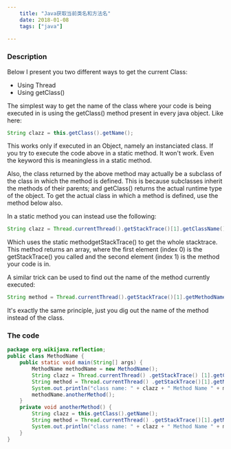 ```yaml
---
    title: "Java获取当前类名和方法名"
    date: 2018-01-08 
    tags: ["java"]
    
---
```


### Description
Below I present you two different ways to get the current Class:

* Using Thread
* Using getClass()  

The simplest way to get the name of the class where your code is being executed in is using the getClass() method present in every java object. Like here:

```java
String clazz = this.getClass().getName();
```
This works only if executed in an Object, namely an instanciated class. If you try to execute the code above in a static method. It won't work. Even the keyword this is meaningless in a static method.

Also, the class returned by the above method may actually be a subclass of the class in which the method is defined. This is because subclasses inherit the methods of their parents; and getClass() returns the actual runtime type of the object. To get the actual class in which a method is defined, use the method below also.

In a static method you can instead use the following:

```java
String clazz = Thread.currentThread().getStackTrace()[1].getClassName();
```
Which uses the static methodgetStackTrace() to get the whole stacktrace. This method returns an array, where the first element (index 0) is the getStackTrace() you called and the second element (index 1) is the method your code is in.

A similar trick can be used to find out the name of the method currently executed:

```java
String method = Thread.currentThread().getStackTrace()[1].getMethodName();
```
It's exactly the same principle, just you dig out the name of the method instead of the class.

### The code
```java
package org.wikijava.reflection;  
public class MethodName {  
    public static void main(String[] args) { 
        MethodName methodName = new MethodName();   
        String clazz = Thread.currentThread() .getStackTrace() [1].getClassName();
        String method = Thread.currentThread() .getStackTrace()[1].getMethodName();
        System.out.println("class name: " + clazz + " Method Name " + method); 
        methodName.anotherMethod(); 
    }   
    private void anotherMethod() { 
        String clazz = this.getClass().getName(); 
        String method = Thread.currentThread() .getStackTrace()[1].getMethodName(); 
        System.out.println("class name: " + clazz + " Method Name " + method);   
    }   
}   
```         